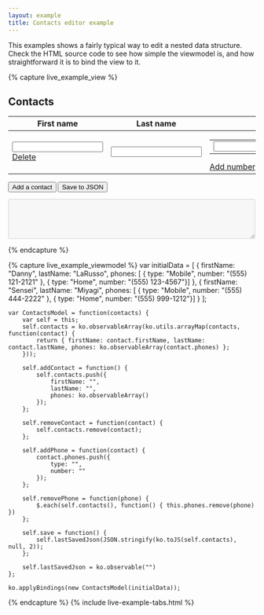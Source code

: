 ```yaml
---
layout: example
title: Contacts editor example
---
```


This examples shows a fairly typical way to edit a nested data structure. Check the HTML source code to see how simple the viewmodel is, and how straightforward it is to bind the view to it.

<style type="text/css">
    .liveExample TR { vertical-align: top; }
    .liveExample TABLE, .liveExample TD, .liveExample TH { padding: 0.2em; border-width: 0; margin: 0; }
    .liveExample TD A { font-size: 0.8em; text-decoration: none; }
    .liveExample table.contactsEditor > tbody > TR { border-bottom: 1px solid silver; }
    .liveExample td input { width: 8em; }
</style>

{% capture live_example_view %} 
<h2>Contacts</h2>
<div id='contactsList'>
    <table class='contactsEditor'>
        <tr>
            <th>First name</th>
            <th>Last name</th>
            <th>Phone numbers</th>
        </tr>
        <tbody data-bind="foreach: contacts">
            <tr>
                <td>
                    <input data-bind='value: firstName' />
                    <div><a href='#' data-bind='click: $root.removeContact'>Delete</a></div>
                </td>
                <td><input data-bind='value: lastName' /></td>
                <td>
                    <table>
                        <tbody data-bind="foreach: phones">
                            <tr>
                                <td><input data-bind='value: type' /></td>
                                <td><input data-bind='value: number' /></td>
                                <td><a href='#' data-bind='click: $root.removePhone'>Delete</a></td>
                            </tr>
                        </tbody>
                    </table>
                    <a href='#' data-bind='click: $root.addPhone'>Add number</a>
                </td>
            </tr>
        </tbody>
    </table>
</div>

<p>
    <button data-bind='click: addContact'>Add a contact</button>
    <button data-bind='click: save, enable: contacts().length > 0'>Save to JSON</button>
</p>

<textarea data-bind='value: lastSavedJson' rows='5' cols='60' disabled='disabled'> </textarea>
{% endcapture %}

{% capture live_example_viewmodel %}
    var initialData = [
        { firstName: "Danny", lastName: "LaRusso", phones: [
            { type: "Mobile", number: "(555) 121-2121" },
            { type: "Home", number: "(555) 123-4567"}]
        },
        { firstName: "Sensei", lastName: "Miyagi", phones: [
            { type: "Mobile", number: "(555) 444-2222" },
            { type: "Home", number: "(555) 999-1212"}]
        }
    ];

    var ContactsModel = function(contacts) {
        var self = this;
        self.contacts = ko.observableArray(ko.utils.arrayMap(contacts, function(contact) {
            return { firstName: contact.firstName, lastName: contact.lastName, phones: ko.observableArray(contact.phones) };
        }));

        self.addContact = function() {
            self.contacts.push({
                firstName: "",
                lastName: "",
                phones: ko.observableArray()
            });
        };

        self.removeContact = function(contact) {
            self.contacts.remove(contact);
        };

        self.addPhone = function(contact) {
            contact.phones.push({
                type: "",
                number: ""
            });
        };

        self.removePhone = function(phone) {
            $.each(self.contacts(), function() { this.phones.remove(phone) })
        };

        self.save = function() {
            self.lastSavedJson(JSON.stringify(ko.toJS(self.contacts), null, 2));
        };

        self.lastSavedJson = ko.observable("")
    };

    ko.applyBindings(new ContactsModel(initialData));
{% endcapture %}
{% include live-example-tabs.html %}